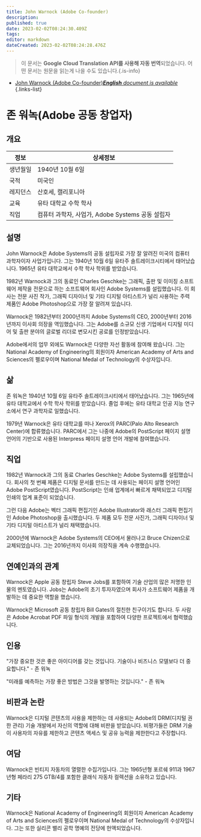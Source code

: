 ```yaml
---
title: John Warnock (Adobe Co-founder)
description: 
published: true
date: 2023-02-02T08:24:30.409Z
tags: 
editor: markdown
dateCreated: 2023-02-02T08:24:28.476Z
---
```


> 이 문서는 **Google Cloud Translation API를 사용해 자동 번역**되었습니다.
어떤 문서는 원문을 읽는게 나을 수도 있습니다.{.is-info}



- [John Warnock (Adobe Co-founder)***English** document is available*](/en/Knowledge-base/Dictionary/Person/john-warnock-adobe-co-founder)
{.links-list}


# 존 워녹(Adobe 공동 창업자)

## 개요

| 정보 | 상세정보 |
| ---------- | ------ |
| 생년월일 | 1940년 10월 6일 |
| 국적 | 미국인 |
| 레지던스 | 산호세, 캘리포니아 |
| 교육 | 유타 대학교 수학 학사 |
| 직업 | 컴퓨터 과학자, 사업가, Adobe Systems 공동 설립자 |

## 설명

John Warnock은 Adobe Systems의 공동 설립자로 가장 잘 알려진 미국의 컴퓨터 과학자이자 사업가입니다. 그는 1940년 10월 6일 유타주 솔트레이크시티에서 태어났습니다. 1965년 유타 대학교에서 수학 학사 학위를 받았습니다.

1982년 Warnock과 그의 동료인 Charles Geschke는 그래픽, 출판 및 이미징 소프트웨어 제작을 전문으로 하는 소프트웨어 회사인 Adobe Systems를 설립했습니다. 이 회사는 전문 사진 작가, 그래픽 디자이너 및 기타 디지털 아티스트가 널리 사용하는 주력 제품인 Adobe Photoshop으로 가장 잘 알려져 있습니다.

Warnock은 1982년부터 2000년까지 Adobe Systems의 CEO, 2000년부터 2016년까지 이사회 의장을 역임했습니다. 그는 Adobe를 소규모 신생 기업에서 디지털 미디어 및 출판 분야의 글로벌 리더로 변모시킨 공로를 인정받았습니다.

Adobe에서의 업무 외에도 Warnock은 다양한 자선 활동에 참여해 왔습니다. 그는 National Academy of Engineering의 회원이자 American Academy of Arts and Sciences의 펠로우이며 National Medal of Technology의 수상자입니다.

## 삶

존 워녹은 1940년 10월 6일 유타주 솔트레이크시티에서 태어났습니다. 그는 1965년에 유타 대학교에서 수학 학사 학위를 받았습니다. 졸업 후에는 유타 대학교 인공 지능 연구소에서 연구 과학자로 일했습니다.

1979년 Warnock은 유타 대학교를 떠나 Xerox의 PARC(Palo Alto Research Center)에 합류했습니다. PARC에서 그는 나중에 Adobe의 PostScript 페이지 설명 언어의 기반으로 사용된 Interpress 페이지 설명 언어 개발에 참여했습니다.

## 직업

1982년 Warnock과 그의 동료 Charles Geschke는 Adobe Systems를 설립했습니다. 회사의 첫 번째 제품은 디지털 문서를 만드는 데 사용되는 페이지 설명 언어인 Adobe PostScript였습니다. PostScript는 인쇄 업계에서 빠르게 채택되었고 디지털 인쇄의 업계 표준이 되었습니다.

그런 다음 Adobe는 벡터 그래픽 편집기인 Adobe Illustrator와 래스터 그래픽 편집기인 Adobe Photoshop을 출시했습니다. 두 제품 모두 전문 사진가, 그래픽 디자이너 및 기타 디지털 아티스트가 널리 채택했습니다.

2000년에 Warnock은 Adobe Systems의 CEO에서 물러나고 Bruce Chizen으로 교체되었습니다. 그는 2016년까지 이사회 의장직을 계속 수행했습니다.

## 연예인과의 관계

Warnock은 Apple 공동 창립자 Steve Jobs를 포함하여 기술 산업의 많은 저명한 인물의 멘토였습니다. Jobs는 Adobe의 초기 투자자였으며 회사가 소프트웨어 제품을 개발하는 데 중요한 역할을 했습니다.

Warnock은 Microsoft 공동 창립자 Bill Gates의 절친한 친구이기도 합니다. 두 사람은 Adobe Acrobat PDF 파일 형식의 개발을 포함하여 다양한 프로젝트에서 협력했습니다.

## 인용

"가장 중요한 것은 좋은 아이디어를 갖는 것입니다. 기술이나 비즈니스 모델보다 더 중요합니다." - 존 워녹

"미래를 예측하는 가장 좋은 방법은 그것을 발명하는 것입니다." - 존 워녹

## 비판과 논란

Warnock은 디지털 콘텐츠의 사용을 제한하는 데 사용되는 Adobe의 DRM(디지털 권한 관리) 기술 개발에서 자신의 역할에 대해 비판을 받았습니다. 비평가들은 DRM 기술이 사용자의 자유를 제한하고 콘텐츠 액세스 및 공유 능력을 제한한다고 주장합니다.

## 여담

Warnock은 빈티지 자동차의 열렬한 수집가입니다. 그는 1965년형 포르쉐 911과 1967년형 페라리 275 GTB/4를 포함한 클래식 자동차 컬렉션을 소유하고 있습니다.

## 기타

Warnock은 National Academy of Engineering의 회원이자 American Academy of Arts and Sciences의 펠로우이며 National Medal of Technology의 수상자입니다. 그는 또한 실리콘 밸리 공학 명예의 전당에 헌액되었습니다.
